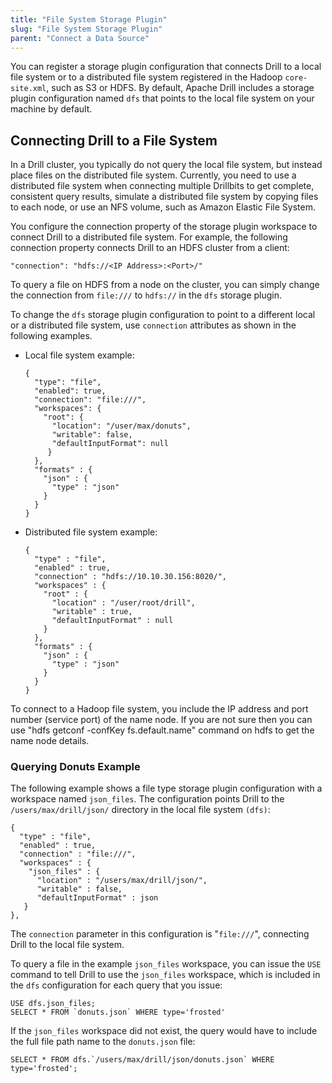 ```yaml
---
title: "File System Storage Plugin"
slug: "File System Storage Plugin"
parent: "Connect a Data Source"
---
```

You can register a storage plugin configuration that connects Drill to a local file system or to a distributed file system registered in the Hadoop `core-site.xml`, such as S3
or HDFS. By
default, Apache Drill includes a storage plugin configuration named `dfs` that points to the local file
system on your machine by default.

## Connecting Drill to a File System

In a Drill cluster, you typically do not query the local file system, but instead place files on the distributed file system. Currently, you need to use a distributed file system when connecting multiple Drillbits to get complete, consistent query results, simulate a distributed file system by copying files to each node, or use an NFS volume, such as Amazon Elastic File System.

You configure the connection property of the storage plugin workspace to connect Drill to a distributed file system. For example, the following connection property connects Drill to an HDFS cluster from a client:

`"connection": "hdfs://<IP Address>:<Port>/"`

To query a file on HDFS from a node on the cluster, you can simply change the connection from `file:///` to `hdfs://` in the `dfs` storage plugin.

To change the `dfs` storage plugin configuration to point to a different local or a distributed file system, use `connection` attributes as shown in the following examples.

* Local file system example:

  ```
  {
    "type": "file",
    "enabled": true,
    "connection": "file:///",
    "workspaces": {
      "root": {
        "location": "/user/max/donuts",
        "writable": false,
        "defaultInputFormat": null
       }
    },
    "formats" : {
      "json" : {
        "type" : "json"
      }
    }
  }
  ```

* Distributed file system example:

  ```
  {
    "type" : "file",
    "enabled" : true,
    "connection" : "hdfs://10.10.30.156:8020/",
    "workspaces" : {
      "root" : {
        "location" : "/user/root/drill",
        "writable" : true,
        "defaultInputFormat" : null
      }
    },
    "formats" : {
      "json" : {
        "type" : "json"
      }
    }
  }
  ```

To connect to a Hadoop file system, you include the IP address and port number (service port) of the
name node. If you are not sure then you can use "hdfs getconf -confKey fs.default.name" command on hdfs to get the name node details.

### Querying Donuts Example

The following example shows a file type storage plugin configuration with a
workspace named `json_files`. The configuration points Drill to the
`/users/max/drill/json/` directory in the local file system `(dfs)`:

    {
      "type" : "file",
      "enabled" : true,
      "connection" : "file:///",
      "workspaces" : {
        "json_files" : {
          "location" : "/users/max/drill/json/",
          "writable" : false,
          "defaultInputFormat" : json
       }
    },

The `connection` parameter in this configuration is "`file:///`", connecting Drill to the local file system.

To query a file in the example `json_files` workspace, you can issue the `USE`
command to tell Drill to use the `json_files` workspace, which is included in the `dfs`
configuration for each query that you issue:

    USE dfs.json_files;
    SELECT * FROM `donuts.json` WHERE type='frosted'

If the `json_files` workspace did not exist, the query would have to include the
full file path name to the `donuts.json` file:

    SELECT * FROM dfs.`/users/max/drill/json/donuts.json` WHERE type='frosted';
